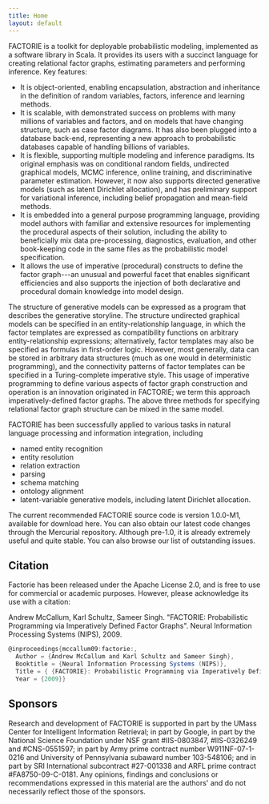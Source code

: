 ```yaml
---
title: Home
layout: default
---
```


FACTORIE is a toolkit for deployable probabilistic modeling, implemented as a software library in Scala. It provides its users with a succinct language for creating relational factor graphs, estimating parameters and performing inference.  Key features:

* It is object-oriented, enabling encapsulation, abstraction and inheritance in the definition of random variables, factors, inference and learning methods.
* It is scalable, with demonstrated success on problems with many millions of variables and factors, and on models that have changing structure, such as case factor diagrams.  It has also been plugged into a database back-end, representing a new approach to probabilistic databases capable of handling billions of variables.
* It is flexible, supporting multiple modeling and inference paradigms.  Its original emphasis was on conditional random fields, undirected graphical models, MCMC inference, online training, and discriminative parameter estimation.  However, it now also supports directed generative models (such as latent Dirichlet allocation), and has preliminary support for variational inference, including belief propagation and mean-field methods.
* It is embedded into a general purpose programming language, providing model authors with familiar and extensive resources for implementing the procedural aspects of their solution, including the ability to beneficially mix data pre-processing, diagnostics, evaluation, and other book-keeping code in the same files as the probabilistic model specification.
* It allows the use of imperative (procedural) constructs to define the factor graph---an unusual and powerful facet that enables significant efficiencies and also supports the injection of both declarative and procedural domain knowledge into model design.

The structure of generative models can be expressed as a program that describes the generative storyline.  The structure undirected graphical models can be specified in an entity-relationship language, in which the factor templates are expressed as compatibility functions on arbitrary entity-relationship expressions; alternatively, factor templates may also be specified as formulas in first-order logic.  However, most generally, data can be stored in arbitrary data structures (much as one would in deterministic programming), and the connectivity patterns of factor templates can be specified in a Turing-complete imperative style.  This usage of imperative programming to define various aspects of factor graph construction and operation is an innovation originated in FACTORIE; we term this approach imperatively-defined factor graphs.  The above three methods for specifying relational factor graph structure can be mixed in the same model.

FACTORIE has been successfully applied to various tasks in natural language processing and information integration, including

*  named entity recognition
*  entity resolution
*  relation extraction
*  parsing
*  schema matching
*  ontology alignment
*  latent-variable generative models, including latent Dirichlet allocation.

The current recommended FACTORIE source code is version 1.0.0-M1, available for download here.  You can also obtain our latest code changes through the Mercurial repository. Although pre-1.0, it is already extremely useful and quite stable. You can also browse our list of outstanding issues. 

Citation
---

Factorie has been released under the Apache License 2.0, and is free to use for commercial or academic purposes. However, please acknowledge its use with a citation:

Andrew McCallum, Karl Schultz, Sameer Singh. "FACTORIE: Probabilistic Programming via Imperatively Defined Factor Graphs". Neural Information Processing Systems (NIPS), 2009.

```scala
@inproceedings{mccallum09:factorie:,
  Author = {Andrew McCallum and Karl Schultz and Sameer Singh}, 
  Booktitle = {Neural Information Processing Systems (NIPS)}, 
  Title = { {FACTORIE}: Probabilistic Programming via Imperatively Defined Factor Graphs}, 
  Year = {2009}}
```

Sponsors
---

Research and development of FACTORIE is supported in part by the UMass Center for Intelligent Information Retrieval; in part by Google, in part by the National Science Foundation under NSF grant #IIS-0803847, #IIS-0326249 and #CNS-0551597; in part by Army prime contract number W911NF-07-1-0216 and University of Pennsylvania subaward number 103-548106; and in part by SRI International subcontract #27-001338 and ARFL prime contract #FA8750-09-C-0181. Any opinions, findings and conclusions or recommendations expressed in this material are the authors' and do not necessarily reflect those of the sponsors.
